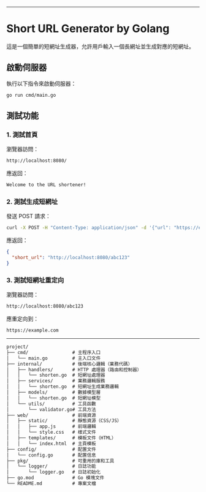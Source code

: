

---

# Short URL Generator by Golang

這是一個簡單的短網址生成器，允許用戶輸入一個長網址並生成對應的短網址。

## 啟動伺服器

執行以下指令來啟動伺服器：

```bash
go run cmd/main.go
```

## 測試功能

### 1. 測試首頁

瀏覽器訪問：

```bash
http://localhost:8080/
```

應返回：

```css
Welcome to the URL shortener!
```

### 2. 測試生成短網址

發送 POST 請求：

```bash
curl -X POST -H "Content-Type: application/json" -d '{"url": "https://example.com"}' http://localhost:8080/shorten
```

應返回：

```json
{
  "short_url": "http://localhost:8080/abc123"
}
```

### 3. 測試短網址重定向

瀏覽器訪問：

```bash
http://localhost:8080/abc123
```

應重定向到：

```arduino
https://example.com
```

---




```markdown
project/
├── cmd/                # 主程序入口
│   └── main.go         # 主入口文件
├── internal/           # 後端核心邏輯（業務代碼）
│   ├── handlers/       # HTTP 處理器（路由和控制器）
│   │   └── shorten.go  # 短網址處理器
│   ├── services/       # 業務邏輯服務
│   │   └── shorten.go  # 短網址生成業務邏輯
│   ├── models/         # 數據模型層
│   │   └── shorten.go  # 短網址模型
│   └── utils/          # 工具函數
│       └── validator.go# 工具方法
├── web/                # 前端資源
│   ├── static/         # 靜態資源（CSS/JS）
│   │   ├── app.js      # 前端邏輯
│   │   └── style.css   # 樣式文件
│   ├── templates/      # 模板文件（HTML）
│   │   └── index.html  # 主頁模板
├── config/             # 配置文件
│   └── config.go       # 配置信息
├── pkg/                # 可重用的庫和工具
│   └── logger/         # 日誌功能
│       └── logger.go   # 日誌初始化
├── go.mod              # Go 模塊文件
└── README.md           # 專案文檔
```


